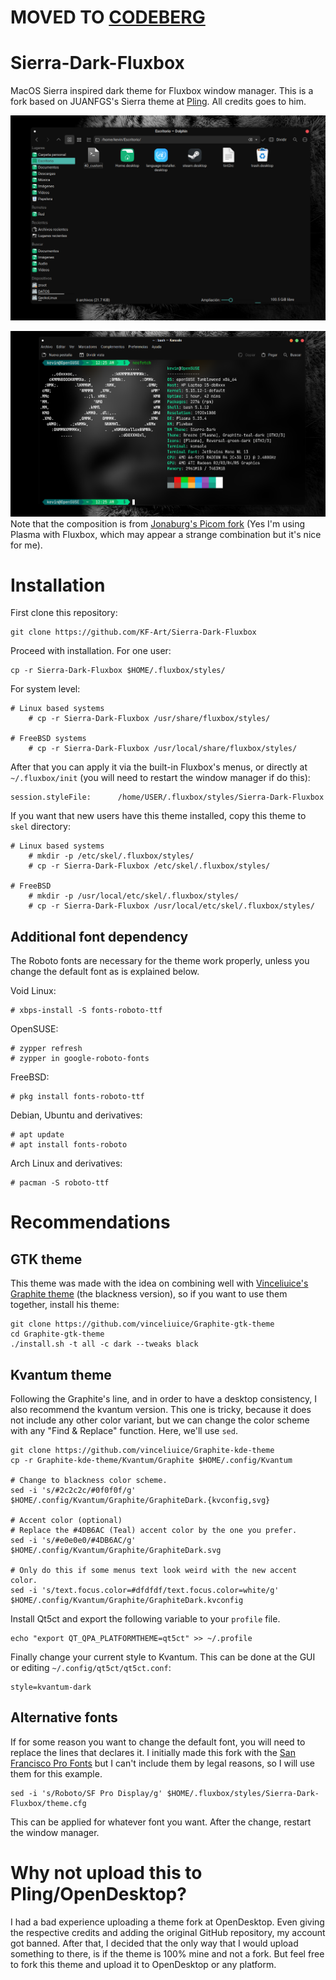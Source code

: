 # MOVED TO [CODEBERG](https://codeberg.org/kf_art/sierra-dark-fluxbox)

# Sierra-Dark-Fluxbox
MacOS Sierra inspired dark theme for Fluxbox window manager. This is a fork based on JUANFGS's Sierra theme at <a href="https://www.pling.com/p/1229892/">Pling</a>. All credits goes to him.

![preview1](preview1.png?raw=true)

![preview2](preview2.png?raw=true)
Note that the composition is from <a href="https://github.com/jonaburg/picom">Jonaburg's Picom fork</a> (Yes I'm using Plasma with Fluxbox, which may appear a strange combination but it's nice for me).

<H1>Installation</H1>

First clone this repository:

    git clone https://github.com/KF-Art/Sierra-Dark-Fluxbox

Proceed with installation. For one user:

    cp -r Sierra-Dark-Fluxbox $HOME/.fluxbox/styles/

For system level:

    # Linux based systems
        # cp -r Sierra-Dark-Fluxbox /usr/share/fluxbox/styles/
    
    # FreeBSD systems
        # cp -r Sierra-Dark-Fluxbox /usr/local/share/fluxbox/styles/
        
After that you can apply it via the built-in Fluxbox's menus, or directly at <code>~/.fluxbox/init</code> (you will need to restart the window manager if do this):

    session.styleFile:      /home/USER/.fluxbox/styles/Sierra-Dark-Fluxbox
    
If you want that new users have this theme installed, copy this theme to <code>skel</code> directory:

    # Linux based systems
        # mkdir -p /etc/skel/.fluxbox/styles/
        # cp -r Sierra-Dark-Fluxbox /etc/skel/.fluxbox/styles/
        
    # FreeBSD
        # mkdir -p /usr/local/etc/skel/.fluxbox/styles/
        # cp -r Sierra-Dark-Fluxbox /usr/local/etc/skel/.fluxbox/styles/
        
<H2>Additional font dependency</H2>    
The Roboto fonts are necessary for the theme work properly, unless you change the default font as is explained below.


Void Linux:

    # xbps-install -S fonts-roboto-ttf

OpenSUSE:

    # zypper refresh
    # zypper in google-roboto-fonts
    
FreeBSD:

    # pkg install fonts-roboto-ttf
    
Debian, Ubuntu and derivatives:

    # apt update
    # apt install fonts-roboto
    
Arch Linux and derivatives:

    # pacman -S roboto-ttf
     
 <H1>Recommendations</H2>
 
 <H2>GTK theme</H2>
 
This theme was made with the idea on combining well with <a href="https://github.com/vinceliuice/Graphite-gtk-theme">Vinceliuice's Graphite theme</a> (the blackness version), so if you want to use them together, install his theme:

    git clone https://github.com/vinceliuice/Graphite-gtk-theme
    cd Graphite-gtk-theme
    ./install.sh -t all -c dark --tweaks black
    
 <H2>Kvantum theme</H2> 
 
Following the Graphite's line, and in order to have a desktop consistency, I also recommend the kvantum version. This one is tricky, because it does not include any other color variant, but we can change the color scheme with any "Find & Replace" function. Here, we'll use <code>sed</code>.

    git clone https://github.com/vinceliuice/Graphite-kde-theme
    cp -r Graphite-kde-theme/Kvantum/Graphite $HOME/.config/Kvantum
    
    # Change to blackness color scheme.
    sed -i 's/#2c2c2c/#0f0f0f/g' $HOME/.config/Kvantum/Graphite/GraphiteDark.{kvconfig,svg}
    
    # Accent color (optional)
    # Replace the #4DB6AC (Teal) accent color by the one you prefer.
    sed -i 's/#e0e0e0/#4DB6AC/g' $HOME/.config/Kvantum/Graphite/GraphiteDark.svg
    
    # Only do this if some menus text look weird with the new accent color.
    sed -i 's/text.focus.color=#dfdfdf/text.focus.color=white/g' $HOME/.config/Kvantum/Graphite/GraphiteDark.kvconfig
    
Install Qt5ct and export the following variable to your <code>profile</code> file.

    echo "export QT_QPA_PLATFORMTHEME=qt5ct" >> ~/.profile
    
Finally change your current style to Kvantum. This can be done at the GUI or editing <code>~/.config/qt5ct/qt5ct.conf</code>:

    style=kvantum-dark
    
<H2>Alternative fonts</H2>

If for some reason you want to change the default font, you will need to replace the lines that declares it. I initially made this fork with the <a href="https://github.com/sahibjotsaggu/San-Francisco-Pro-Fonts">San Francisco Pro Fonts</a> but I can't include them by legal reasons, so I will use them for this example.

    sed -i 's/Roboto/SF Pro Display/g' $HOME/.fluxbox/styles/Sierra-Dark-Fluxbox/theme.cfg
    
This can be applied for whatever font you want. After the change, restart the window manager.

<H1>Why not upload this to Pling/OpenDesktop?</H1>

I had a bad experience uploading a theme fork at OpenDesktop. Even giving the respective credits and adding the original GitHub repository, my account got banned. After that, I decided that the only way that I would upload something to there, is if the theme is 100% mine and not a fork. But feel free to fork this theme and upload it to OpenDesktop or any platform.

    
